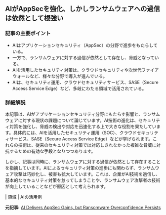 ## AIがAppSecを強化、しかしランサムウェアへの過信は依然として根強い

### 記事の主要ポイント

* AIはアプリケーションセキュリティ（AppSec）の分野で進歩をもたらしている。
* 一方で、ランサムウェアに対する過信が依然として存在し、脅威となっている。
* AIを活用したセキュリティ対策は、クラウドセキュリティや次世代ファイアウォールなど、様々な分野で導入が進んでいる。
* AIは、セキュリティ運用、クラウドセキュリティサービス、SASE（Secure Access Service Edge）など、多岐にわたる領域で活用されている。

### 詳細解説

本記事は、AIがアプリケーションセキュリティ分野にもたらす影響と、ランサムウェアに対する現状の課題について論じています。AI技術の進化は、セキュリティ対策を強化し、脅威の検出や対応を迅速化する上で大きな役割を果たしています。具体的には、AIを活用したセキュリティ運用（SOC）、クラウドセキュリティサービス、SASE（Secure Access Service Edge）などが挙げられます。これらの技術は、従来のセキュリティ対策では対応しきれなかった複雑な脅威に対抗するための有効な手段となりつつあります。

しかし、記事は同時に、ランサムウェアに対する過信が依然として存在することを指摘しています。AIによるセキュリティ対策の進歩にも関わらず、ランサムウェア攻撃は巧妙化し、被害も拡大しています。これは、企業がAI技術を過信し、基本的なセキュリティ対策を怠ってしまうことや、ランサムウェア攻撃者の技術が向上していることなどが原因として考えられます。

| 領域 | AIの活用例 

**元記事:** [AI Delivers AppSec Gains, but Ransomware Overconfidence Persists](https://www.govinfosecurity.com/ai-delivers-appsec-gains-but-ransomware-overconfidence-persists-a-28265)
